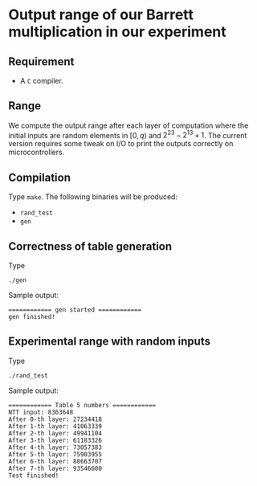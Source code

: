

# Output range of our Barrett multiplication in our experiment

## Requirement

- A `C` compiler.

## Range

We compute the output range after each layer of computation where the initial inputs are random elements in $[0, q)$ and $2^{23} - 2^{13} + 1$.
The current version requires some tweak on I/O to print the outputs correctly on microcontrollers.

## Compilation
Type
`make`. The following binaries will be produced:
- `rand_test`
- `gen`


## Correctness of table generation

Type
```
./gen
```

Sample output:
```
============ gen started ============
gen finished!
```

## Experimental range with random inputs

Type
```
./rand_test
```

Sample output:
```
============ Table 5 numbers ============
NTT input: 8363648
After 0-th layer: 27234418
After 1-th layer: 41063339
After 2-th layer: 49941104
After 3-th layer: 61183326
After 4-th layer: 73057383
After 5-th layer: 75903955
After 6-th layer: 88663707
After 7-th layer: 93546600
Test finished!
```



